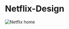 # Netflix-Design
![Netflix home](https://github.com/alengeorge-26/Netflix-Design/assets/76512945/8d43b05e-9279-461c-9cce-8a7bc600c710)
